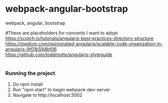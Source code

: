 # webpack-angular-bootstrap
webpack, angular, bootstrap

#These are placeholders for convents I want to adopt<br/>
https://scotch.io/tutorials/angularjs-best-practices-directory-structure<br/>
https://medium.com/opinionated-angularjs/scalable-code-organization-in-angularjs-9f01b594bf06<br/>
https://github.com/toddmotto/angularjs-styleguide<br/><br/>

<h3>Running the project</h3>

<ol>
    <li>Do npm install</li>
    <li>Run "npm start" to begin webpack-dev-server</li>
    <li>Navigate to http://localhost:3002</li>
</ol>

